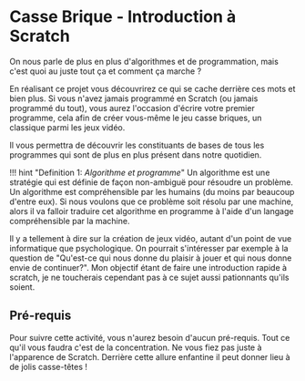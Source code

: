 Casse Brique - Introduction à Scratch
=====================================

On nous parle de plus en plus d'algorithmes et de programmation, mais c'est quoi au juste tout ça et comment ça marche ?

En réalisant ce projet vous découvrirez ce qui se cache derrière ces mots et bien plus. Si vous n'avez jamais programmé en Scratch (ou jamais programmé du tout), vous aurez l'occasion d'écrire votre premier programme, cela afin de créer vous-même le jeu casse briques, un classique parmi les jeux vidéo. 

Il vous permettra de découvrir les constituants de bases de tous les programmes qui sont de plus en plus présent dans notre quotidien. 

!!! hint "Definition 1: _Algorithme et programme_"
	Un algorithme est une stratégie qui est définie de façon non-ambiguë pour résoudre un problème. Un algorithme est compréhensible par les humains (du moins par beaucoup d'entre eux). Si nous voulons que ce problème soit résolu par une machine, alors il va falloir traduire cet algorithme en programme à l'aide d'un langage compréhensible par la machine.

Il y a tellement à dire sur la création de jeux vidéo, autant d'un point de vue informatique que psychologique. On pourrait s'intéresser par exemple à la question de "Qu'est-ce qui nous donne du plaisir à jouer et qui nous donne envie de continuer?". Mon objectif étant de faire une introduction rapide à scratch, je ne toucherais cependant pas à ce sujet aussi pationnants qu'ils soient.

## Pré-requis

Pour suivre cette activité, vous n'aurez besoin d'aucun pré-requis. Tout ce qu'il vous faudra c'est de la concentration. Ne vous fiez pas juste à l'apparence de Scratch. Derrière cette allure enfantine il peut donner lieu à de jolis casse-têtes !












